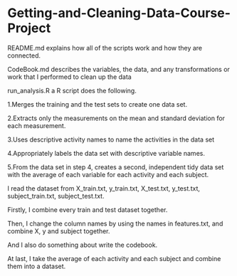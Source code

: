 # Getting-and-Cleaning-Data-Course-Project

README.md  explains how all of the scripts work and how they are connected.


CodeBook.md describes the variables, the data, and any transformations or work that I performed to clean up the data 


run_analysis.R a R script does the following.


1.Merges the training and the test sets to create one data set.

2.Extracts only the measurements on the mean and standard deviation for each measurement.

3.Uses descriptive activity names to name the activities in the data set

4.Appropriately labels the data set with descriptive variable names.

5.From the data set in step 4, creates a second, independent tidy data set with the average of each variable for each activity and each subject.


I read the dataset from X_train.txt, y_train.txt, X_test.txt, y_test.txt, subject_train.txt, subject_test.txt.

Firstly, I combine every train and test dataset together.

Then, I change the column names by using the names in features.txt, and combine X, y and subject together.

And I also do something about write the codebook.

At last, I take the average of each activity and each subject and combine them into a dataset.
